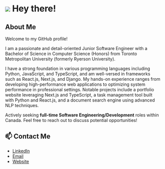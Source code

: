 # <img src="https://user-images.githubusercontent.com/12051517/117529638-9722bc00-afa6-11eb-916a-b9c3ed504f80.png"> Hey there!

## About Me
<p>
Welcome to my GitHub profile!

I am a passionate and detail-oriented Junior Software Engineer with a Bachelor of Science in Computer Science (Honors) from Toronto Metropolitan University (formerly Ryerson University).

I have a strong foundation in various programming languages including Python, JavaScript, and TypeScript, and am well-versed in frameworks such as React.js, Next.js, and Django. My hands-on experience ranges from developing high-performance web applications to optimizing system performance in professional settings. Notable projects include a portfolio website leveraging Next.js and TypeScript, a task management tool built with Python and React.js, and a document search engine using advanced NLP techniques.

Actively seeking **full-time Software Engineering/Development** roles within Canada. Feel free to reach out to discuss potential opportunities!
</p>

## 📫 Contact Me
* [LinkedIn](https://www.linkedin.com/in/mnabeelasim)
* [Email](mailto:nabeelasim0250@gmail.com)
* [Website](https://www.nabeelasim.net)
